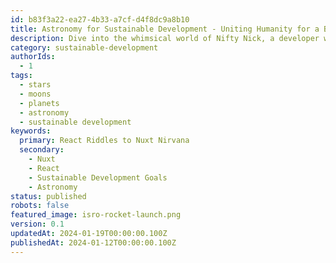```yaml
---
id: b83f3a22-ea27-4b33-a7cf-d4f8dc9a8b10
title: Astronomy for Sustainable Development - Uniting Humanity for a Brighter Future
description: Dive into the whimsical world of Nifty Nick, a developer who discovers the wonders of Nuxt, turning from a React riddler to a Nuxt ninja, all while playfully jesting at his old React ways.
category: sustainable-development
authorIds:
  - 1
tags:
  - stars
  - moons
  - planets
  - astronomy
  - sustainable development
keywords:
  primary: React Riddles to Nuxt Nirvana
  secondary:
    - Nuxt
    - React
    - Sustainable Development Goals
    - Astronomy
status: published
robots: false
featured_image: isro-rocket-launch.png
version: 0.1
updatedAt: 2024-01-19T00:00:00.100Z
publishedAt: 2024-01-12T00:00:00.100Z
---
```

